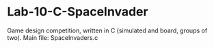 # Lab-10-C-SpaceInvader
Game design competition, written in C (simulated and board, groups of two).
Main file: SpaceInvaders.c
